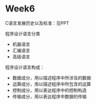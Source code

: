# Week6

C语言发展历史以及标准：见PPT

程序设计语言分类

- 机器语言
- 汇编语言
- 高级语言

程序设计语言构成：

- 数据成分，用以描述程序中所涉及的数据
- 运算成分，用以描述程序中所包含的运算
- 控制成分，用以表达程序中的控制构造
- 传输成分，用以表达程序中数据的传输